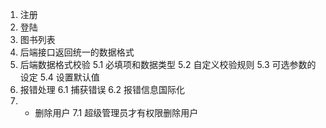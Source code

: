 1. 注册
2. 登陆
3. 图书列表
4. 后端接口返回统一的数据格式
5. 后端数据格式校验
   5.1 必填项和数据类型
   5.2 自定义校验规则
   5.3 可选参数的设定
   5.4 设置默认值
6. 报错处理
   6.1 捕获错误
   6.2 报错信息国际化
7. - 删除用户
     7.1 超级管理员才有权限删除用户
